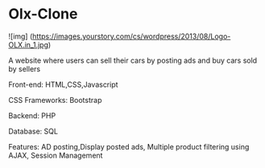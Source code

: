 # Olx-Clone
![img] (https://images.yourstory.com/cs/wordpress/2013/08/Logo-OLX.in_1.jpg)

A website where users can sell their cars by posting ads and buy cars sold by sellers

Front-end: HTML,CSS,Javascript

CSS Frameworks: Bootstrap

Backend: PHP

Database: SQL

Features: AD posting,Display posted ads, Multiple product filtering using AJAX, Session Management
